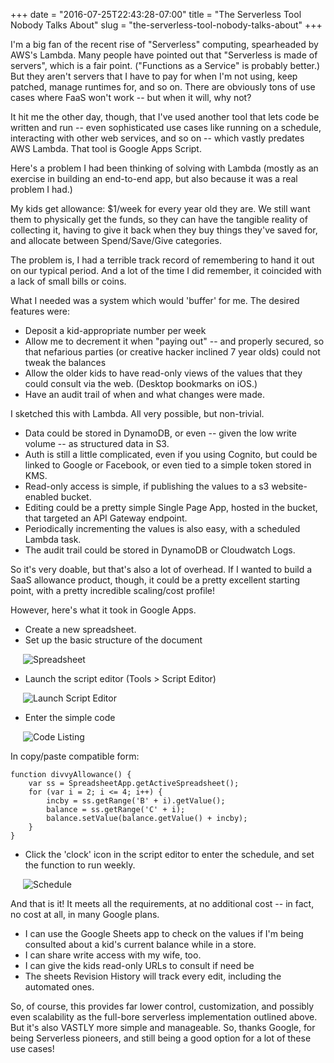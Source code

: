 +++
date = "2016-07-25T22:43:28-07:00"
title = "The Serverless Tool Nobody Talks About"
slug = "the-serverless-tool-nobody-talks-about"
+++


I'm a big fan of the recent rise of "Serverless" computing, spearheaded by AWS's Lambda. Many people have pointed out that "Serverless is made of servers", which is a fair point. ("Functions as a Service" is probably better.) But they aren't servers that I have to pay for when I'm not using, keep patched, manage runtimes for, and so on. There are obviously tons of use cases where FaaS won't work -- but when it will, why not?

It hit me the other day, though, that I've used another tool that lets code be written and run -- even sophisticated use cases like running on a schedule, interacting with other web services, and so on -- which vastly predates AWS Lambda. That tool is Google Apps Script.

Here's a problem I had been thinking of solving with Lambda (mostly as an exercise in building an end-to-end app, but also because it was a real problem I had.)

My kids get allowance: $1/week for every year old they are.
We still want them to physically get the funds, so they can have the tangible reality of collecting it, having to give it back when they buy things they've saved for, and allocate between Spend/Save/Give categories.

The problem is, I had a terrible track record of remembering to hand it out on our typical period. And a lot of the time I did remember, it coincided with a lack of small bills or coins.

What I needed was a system which would 'buffer' for me. The desired features were:

* Deposit a kid-appropriate number per week
* Allow me to decrement it when "paying out" -- and properly secured, so that nefarious parties (or creative hacker inclined 7 year olds) could not tweak the balances
* Allow the older kids to have read-only views of the values that they could consult via the web. (Desktop bookmarks on iOS.)
* Have an audit trail of when and what changes were made.

I sketched this with Lambda. All very possible, but non-trivial.

* Data could be stored in DynamoDB, or even -- given the low write volume -- as structured data in S3.
* Auth is still a little complicated, even if you using Cognito, but could be linked to Google or Facebook, or even tied to a simple token stored in KMS.
* Read-only access is simple, if publishing the values to a s3 website-enabled bucket.
* Editing could be a pretty simple Single Page App, hosted in the bucket, that targeted an API Gateway endpoint.
* Periodically incrementing the values is also easy, with a scheduled Lambda task.
* The audit trail could be stored in DynamoDB or Cloudwatch Logs.

So it's very doable, but that's also a lot of overhead. If I wanted to build a SaaS allowance product, though, it could be a pretty excellent starting point, with a pretty incredible scaling/cost profile!

However, here's what it took in Google Apps.

* Create a new spreadsheet.
* Set up the basic structure of the document

<div style="max-width:400px;padding-left:20px;">
    <img alt="Spreadsheet" style="max-width:100%;" src="/images/serverless_google/01_sheet.png"/>
</div>


* Launch the script editor (Tools &gt; Script Editor)

<div style="max-width:400px;padding-left:20px;">
    <img alt="Launch Script Editor" style="max-width:100%;" src="/images/serverless_google/02_script_editor.png"/>
</div>

* Enter the simple code

<div style="max-width:400px;padding-left:20px;">
<img alt="Code Listing" style="max-width:100%;" src="/images/serverless_google/03_code_listing.png"/>
</div>

In copy/paste compatible form:

    function divvyAllowance() {
        var ss = SpreadsheetApp.getActiveSpreadsheet();
        for (var i = 2; i <= 4; i++) {
            incby = ss.getRange('B' + i).getValue();
            balance = ss.getRange('C' + i);
            balance.setValue(balance.getValue() + incby);
        }
    }

* Click the 'clock' icon in the script editor to enter the schedule, and set the function to run weekly.


<div style="max-width:400px;padding-left:20px;">
    <img alt="Schedule" style="max-width:100%;" src="/images/serverless_google/04_schedule.png"/>
</div>

And that is it! It meets all the requirements, at no additional cost -- in fact, no cost at all, in many Google plans.

* I can use the Google Sheets app to check on the values if I'm being consulted about a kid's current balance while in a store.
* I can share write access with my wife, too.
* I can give the kids read-only URLs to consult if need be
* The sheets Revision History will track every edit, including the automated ones.

So, of course, this provides far lower control, customization, and possibly even scalability as the full-bore serverless implementation outlined above. But it's also VASTLY more simple and manageable. So, thanks Google, for being Serverless pioneers, and still being a good option for a lot of these use cases!
